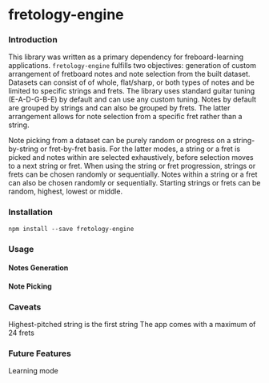 # fretology-engine

### Introduction

This library was written as a primary dependency for freboard-learning applications.  `fretology-engine` fulfills two objectives: generation of custom
arrangement of fretboard notes and note selection from the built dataset.
Datasets can consist of of whole, flat/sharp, or both types of notes and be limited
to specific strings and frets.  The library uses standard guitar tuning (E-A-D-G-B-E)
by default and can use any custom tuning.  Notes by default are grouped by strings
and can also be grouped by frets.  The latter arrangement allows for note selection
from a specific fret rather than a string.

Note picking from a dataset can be purely random or progress on a string-by-string
or fret-by-fret basis.  For the latter modes, a string or a fret is picked and notes
within are selected exhaustively, before selection moves to a next string or fret.
When using the string or fret progression, strings or frets can be chosen randomly or
sequentially.  Notes within a string or a fret can also be chosen randomly or
sequentially.  Starting strings or frets can be random, highest, lowest or middle.

### Installation

```
npm install --save fretology-engine
```

### Usage

#### Notes Generation

#### Note Picking

### Caveats

Highest-pitched string is the first string
The app comes with a maximum of 24 frets

### Future Features

Learning mode
